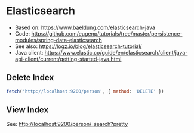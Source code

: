 # Elasticsearch

- Based on: <https://www.baeldung.com/elasticsearch-java>
- Code: <https://github.com/eugenp/tutorials/tree/master/persistence-modules/spring-data-elasticsearch>
- See also: <https://logz.io/blog/elasticsearch-tutorial/>
- Java client: <https://www.elastic.co/guide/en/elasticsearch/client/java-api-client/current/getting-started-java.html>

## Delete Index

```js
fetch('http://localhost:9200/person', { method: 'DELETE' })
```

## View Index

See: <http://localhost:9200/person/_search?pretty>
